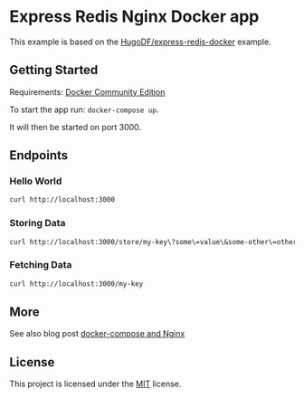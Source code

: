 # Express Redis Nginx Docker app

This example is based on the [HugoDF/express-redis-docker](https://github.com/HugoDF/express-redis-docker) example.

## Getting Started

Requirements: [Docker Community Edition](https://www.docker.com/community-edition)

To start the app run: `docker-compose up`.

It will then be started on port 3000.

## Endpoints

### Hello World

```sh
curl http://localhost:3000
```

### Storing Data

```sh
curl http://localhost:3000/store/my-key\?some\=value\&some-other\=other-value
```

### Fetching Data

```sh
curl http://localhost:3000/my-key
```

## More

See also blog post [docker-compose and Nginx](https://www.larsgregori.de/2020/11/24/docker-compose-and-nginx/)

## License

This project is licensed under the [MIT](LICENSE/MIT.txt) license.
